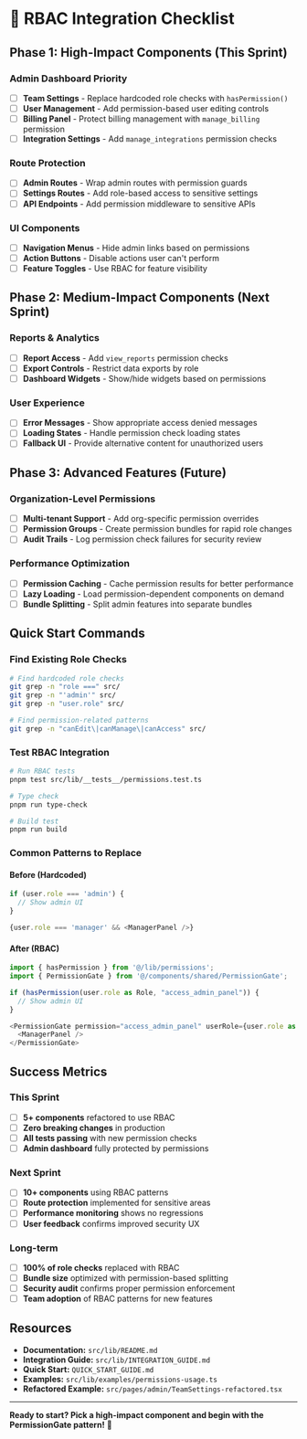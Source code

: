 # 🚀 RBAC Integration Checklist

## **Phase 1: High-Impact Components (This Sprint)**

### **Admin Dashboard Priority**
- [ ] **Team Settings** - Replace hardcoded role checks with `hasPermission()`
- [ ] **User Management** - Add permission-based user editing controls
- [ ] **Billing Panel** - Protect billing management with `manage_billing` permission
- [ ] **Integration Settings** - Add `manage_integrations` permission checks

### **Route Protection**
- [ ] **Admin Routes** - Wrap admin routes with permission guards
- [ ] **Settings Routes** - Add role-based access to sensitive settings
- [ ] **API Endpoints** - Add permission middleware to sensitive APIs

### **UI Components**
- [ ] **Navigation Menus** - Hide admin links based on permissions
- [ ] **Action Buttons** - Disable actions user can't perform
- [ ] **Feature Toggles** - Use RBAC for feature visibility

## **Phase 2: Medium-Impact Components (Next Sprint)**

### **Reports & Analytics**
- [ ] **Report Access** - Add `view_reports` permission checks
- [ ] **Export Controls** - Restrict data exports by role
- [ ] **Dashboard Widgets** - Show/hide widgets based on permissions

### **User Experience**
- [ ] **Error Messages** - Show appropriate access denied messages
- [ ] **Loading States** - Handle permission check loading states
- [ ] **Fallback UI** - Provide alternative content for unauthorized users

## **Phase 3: Advanced Features (Future)**

### **Organization-Level Permissions**
- [ ] **Multi-tenant Support** - Add org-specific permission overrides
- [ ] **Permission Groups** - Create permission bundles for rapid role changes
- [ ] **Audit Trails** - Log permission check failures for security review

### **Performance Optimization**
- [ ] **Permission Caching** - Cache permission results for better performance
- [ ] **Lazy Loading** - Load permission-dependent components on demand
- [ ] **Bundle Splitting** - Split admin features into separate bundles

## **Quick Start Commands**

### **Find Existing Role Checks**
```bash
# Find hardcoded role checks
git grep -n "role ===" src/
git grep -n "'admin'" src/
git grep -n "user.role" src/

# Find permission-related patterns
git grep -n "canEdit\|canManage\|canAccess" src/
```

### **Test RBAC Integration**
```bash
# Run RBAC tests
pnpm test src/lib/__tests__/permissions.test.ts

# Type check
pnpm run type-check

# Build test
pnpm run build
```

### **Common Patterns to Replace**

#### **Before (Hardcoded)**
```typescript
if (user.role === 'admin') {
  // Show admin UI
}

{user.role === 'manager' && <ManagerPanel />}
```

#### **After (RBAC)**
```typescript
import { hasPermission } from '@/lib/permissions';
import { PermissionGate } from '@/components/shared/PermissionGate';

if (hasPermission(user.role as Role, "access_admin_panel")) {
  // Show admin UI
}

<PermissionGate permission="access_admin_panel" userRole={user.role as Role}>
  <ManagerPanel />
</PermissionGate>
```

## **Success Metrics**

### **This Sprint**
- [ ] **5+ components** refactored to use RBAC
- [ ] **Zero breaking changes** in production
- [ ] **All tests passing** with new permission checks
- [ ] **Admin dashboard** fully protected by permissions

### **Next Sprint**
- [ ] **10+ components** using RBAC patterns
- [ ] **Route protection** implemented for sensitive areas
- [ ] **Performance monitoring** shows no regressions
- [ ] **User feedback** confirms improved security UX

### **Long-term**
- [ ] **100% of role checks** replaced with RBAC
- [ ] **Bundle size** optimized with permission-based splitting
- [ ] **Security audit** confirms proper permission enforcement
- [ ] **Team adoption** of RBAC patterns for new features

## **Resources**

- **Documentation:** `src/lib/README.md`
- **Integration Guide:** `src/lib/INTEGRATION_GUIDE.md`
- **Quick Start:** `QUICK_START_GUIDE.md`
- **Examples:** `src/lib/examples/permissions-usage.ts`
- **Refactored Example:** `src/pages/admin/TeamSettings-refactored.tsx`

---

**Ready to start? Pick a high-impact component and begin with the PermissionGate pattern!** 🎯 